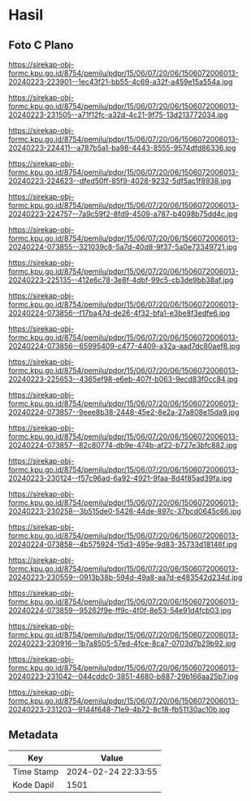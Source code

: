 # Hasil

## Foto C Plano

https://sirekap-obj-formc.kpu.go.id/8754/pemilu/pdpr/15/06/07/20/06/1506072006013-20240223-223901--1ec43f21-bb55-4c69-a32f-a459e15a554a.jpg

https://sirekap-obj-formc.kpu.go.id/8754/pemilu/pdpr/15/06/07/20/06/1506072006013-20240223-231505--a71f12fc-a32d-4c21-9f75-13d213772034.jpg

https://sirekap-obj-formc.kpu.go.id/8754/pemilu/pdpr/15/06/07/20/06/1506072006013-20240223-224411--a787b5a1-ba98-4443-8555-9574dfd86336.jpg

https://sirekap-obj-formc.kpu.go.id/8754/pemilu/pdpr/15/06/07/20/06/1506072006013-20240223-224623--dfed50ff-85f9-4028-9232-5df5ac1f8938.jpg

https://sirekap-obj-formc.kpu.go.id/8754/pemilu/pdpr/15/06/07/20/06/1506072006013-20240223-224757--7a9c59f2-8fd9-4509-a787-b4098b75dd4c.jpg

https://sirekap-obj-formc.kpu.go.id/8754/pemilu/pdpr/15/06/07/20/06/1506072006013-20240224-073855--321039c8-5a7d-40d8-9f37-5a0e73349721.jpg

https://sirekap-obj-formc.kpu.go.id/8754/pemilu/pdpr/15/06/07/20/06/1506072006013-20240223-225135--412e6c78-3e8f-4dbf-99c5-cb3de9bb38af.jpg

https://sirekap-obj-formc.kpu.go.id/8754/pemilu/pdpr/15/06/07/20/06/1506072006013-20240224-073856--f17ba47d-de26-4f32-bfa1-e3be8f3edfe6.jpg

https://sirekap-obj-formc.kpu.go.id/8754/pemilu/pdpr/15/06/07/20/06/1506072006013-20240224-073856--65995409-c477-4409-a32a-aad7dc80aef8.jpg

https://sirekap-obj-formc.kpu.go.id/8754/pemilu/pdpr/15/06/07/20/06/1506072006013-20240223-225653--4365ef98-e6eb-407f-b063-9ecd83f0cc84.jpg

https://sirekap-obj-formc.kpu.go.id/8754/pemilu/pdpr/15/06/07/20/06/1506072006013-20240224-073857--9eee8b38-2448-45e2-8e2a-27a808e15da9.jpg

https://sirekap-obj-formc.kpu.go.id/8754/pemilu/pdpr/15/06/07/20/06/1506072006013-20240224-073857--82c80774-db9e-474b-af22-b727e3bfc882.jpg

https://sirekap-obj-formc.kpu.go.id/8754/pemilu/pdpr/15/06/07/20/06/1506072006013-20240223-230124--f57c96ad-6a92-4921-9faa-8d4f85ad39fa.jpg

https://sirekap-obj-formc.kpu.go.id/8754/pemilu/pdpr/15/06/07/20/06/1506072006013-20240223-230258--3b515de0-5426-44de-897c-37bcd0645c66.jpg

https://sirekap-obj-formc.kpu.go.id/8754/pemilu/pdpr/15/06/07/20/06/1506072006013-20240224-073858--4b575924-15d3-495e-9d83-35733d18146f.jpg

https://sirekap-obj-formc.kpu.go.id/8754/pemilu/pdpr/15/06/07/20/06/1506072006013-20240223-230559--0913b38b-594d-49a8-aa7d-e483542d234d.jpg

https://sirekap-obj-formc.kpu.go.id/8754/pemilu/pdpr/15/06/07/20/06/1506072006013-20240224-073859--95262f9e-ff9c-4f0f-8e53-54e91d4fcb03.jpg

https://sirekap-obj-formc.kpu.go.id/8754/pemilu/pdpr/15/06/07/20/06/1506072006013-20240223-230916--1b7a8505-57ed-4fce-8ca7-0703d7b29b92.jpg

https://sirekap-obj-formc.kpu.go.id/8754/pemilu/pdpr/15/06/07/20/06/1506072006013-20240223-231042--044cddc0-3851-4680-b887-29b166aa25b7.jpg

https://sirekap-obj-formc.kpu.go.id/8754/pemilu/pdpr/15/06/07/20/06/1506072006013-20240223-231203--9144f648-71e9-4b72-8c18-fb51130ac10b.jpg


## Metadata

| Key        | Value               |
| ---------- | ------------------- |
| Time Stamp | 2024-02-24 22:33:55 |
| Kode Dapil | 1501                |



